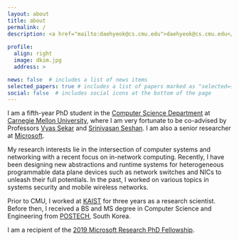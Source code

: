 ```yaml
---
layout: about
title: about
permalink: /
description: <a href="mailto:daehyeok@cs.cmu.edu">daehyeok@cs.cmu.edu</a> | <a href="https://scholar.google.com/citations?user=n017nRYAAAAJ&hl=en">Google Scholar</a> | <a href="assets/docs/daehyeok-cv.pdf">Curriculum Vitæ</a> <br/><em>My first name is pronounced as “Day-Hiyok”</em> <a href="#" onclick="play('name')"><i class="fa fa-1x fa-play-circle"></i></a>
 
profile:
  align: right
  image: dkim.jpg
  address: >

news: false  # includes a list of news items
selected_papers: true # includes a list of papers marked as "selected={true}"
social: false  # includes social icons at the bottom of the page
---
```


I am a fifth-year PhD student in the <a
href="https://www.csd.cs.cmu.edu/">Computer Science Department</a> at <a
href="https://www.cmu.edu/">Carnegie Mellon University</a>, where I am very 
fortunate to be co-advised by 
Professors
<a href="https://users.ece.cmu.edu/~vsekar/">Vyas Sekar</a>
and
<a href="https://www.cs.cmu.edu/~srini/">Srinivasan Seshan</a>.
I am also a senior researcher at 
<a
href="https://www.microsoft.com/en-us/research/group/azure-for-operators-afo-research/">Microsoft</a>.

My research interests lie in the intersection of computer systems and networking
with a recent focus on in-network computing.  Recently, I have been
designing new abstractions and runtime systems for heterogeneous programmable
data plane devices such as network switches and NICs to unleash their full
potentials.  In the past, I worked on various topics in systems security and
mobile wireless networks.

Prior to CMU, I worked at <a href="http://www.kaist.edu">KAIST</a> for three
years as a research scientist.  Before then, I received a BS and MS degree in
Computer Science and Engineering from <a
href="http://www.postech.edu">POSTECH</a>, South Korea.

I am a recipient of the <a href="https://www.microsoft.com/en-us/research/academic-program/phd-fellowship/#!fellows">2019 Microsoft Research PhD Fellowship</a>.

